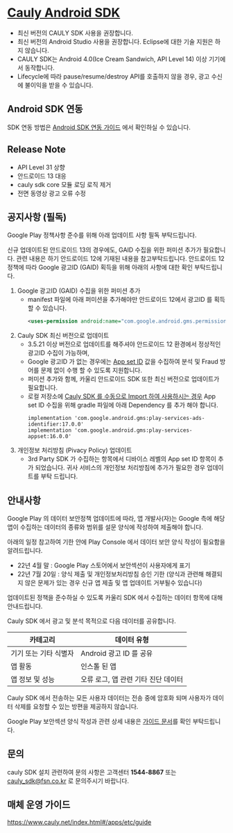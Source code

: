 [Cauly Android SDK](https://github.com/cauly/Android-SDK/blob/master/Android%20SDK%20%EC%97%B0%EB%8F%99%20%EA%B0%80%EC%9D%B4%EB%93%9C.md)
====
- 최신 버전의 CAULY SDK 사용을 권장합니다. 
- 최신 버전의 Android Studio 사용을 권장합니다. Eclipse에 대한 기술 지원은 하지 않습니다.
- CAULY SDK는 Android 4.0(Ice Cream Sandwich, API Level 14) 이상 기기에서 동작합니다.
- Lifecycle에 따라 pause/resume/destroy API를 호출하지 않을 경우, 광고 수신에 불이익을 받을 수 있습니다.

Android SDK 연동
----

SDK 연동 방법은 [Android SDK 연동 가이드](https://github.com/cauly/Android-SDK/blob/master/Android%20SDK%20%EC%97%B0%EB%8F%99%20%EA%B0%80%EC%9D%B4%EB%93%9C.md) 에서 확인하실 수 있습니다.

Release Note
----

- API Level 31 상향
- 안드로이드 13 대응
- cauly sdk core 모듈 로딩 로직 제거
- 전면 동영상 광고 오류 수정

공지사항 (필독)
----
Google Play 정책사항 준수를 위해 아래 업데이트 사항 필독 부탁드립니다.

신규 업데이트된 안드로이드 13의 경우에도, GAID 수집을 위한 퍼미션 추가가 필요합니다. 관련 내용은 하기 안드로이드 12에 기재된 내용을 참고부탁드립니다.
안드로이드 12 정책에 따라 Google 광고ID (GAID) 획득을 위해 아래의 사항에 대한 확인 부탁드립니다.

1. Google 광고ID (GAID) 수집을 위한 퍼미션 추가 
   - manifest 파일에 아래 퍼미션을 추가해야만 안드로이드 12에서 광고ID 를 획득할 수 있습니다.
     ```xml
     <uses-permission android:name="com.google.android.gms.permission.AD_ID"/>
     ```
2. Cauly SDK 최신 버전으로 업데이트
   - 3.5.21 이상 버전으로 업데이트를 해주셔야 안드로이드 12 환경에서 정상적인 광고ID 수집이 가능하며,
   - Google 광고ID 가 없는 경우에는 [App set ID](https://developer.android.com/training/articles/app-set-id) 값을 수집하여 분석 및 Fraud 방어를 문제 없이 수행 할 수 있도록 지원합니다.
   - 퍼미션 추가와 함께, 카울리 안드로이드 SDK 또한 최신 버전으로 업데이트가 필요합니다.
   - 로컬 저장소에 [Cauly SDK 를 수동으로 Import 하여 사용하시는 경우](https://github.com/cauly/Android-SDK/tree/master/CaulyLib) App set ID 수집을 위해 gradle 파일에 아래 Dependency 를 추가 해야 합니다.
     ```
     implementation 'com.google.android.gms:play-services-ads-identifier:17.0.0'
     implementation 'com.google.android.gms:play-services-appset:16.0.0'
     ```
3. 개인정보 처리방침 (Pivacy Policy) 업데이트 
   - 3rd Party SDK 가 수집하는 항목에서 디바이스 레벨의 App set ID 항목이 추가 되었습니다. 귀사 서비스의 개인정보 처리방침에 추가가 필요한 경우 업데이트를 부탁 드립니다.

안내사항
----
Google Play 의 데이터 보안정책 업데이트에 따라, 앱 개발사(자)는 Google 측에 해당 앱이 수집하는 데이터의 종류와 범위를 설문 양식에 작성하여 제출해야 합니다.

아래의 일정 참고하여 기한 안에 Play Console 에서 데이터 보안 양식 작성이 필요함을 알려드립니다.

- 22년 4월 말 : Google Play 스토어에서 보안섹션이 사용자에게 표기
- 22년 7월 20일 : 양식 제출 및 개인정보처리방침 승인 기한 (양식과 관련해 해결되지 않은 문제가 있는 경우 신규 앱 제출 및 앱 업데이트 거부될수 있습니다)

업데이트된 정책을 준수하실 수 있도록 카울리 SDK 에서 수집하는 데이터 항목에 대해 안내드립니다.

Cauly SDK 에서 광고 및 분석 목적으로 다음 데이터를 공유합니다.

카테고리|데이터 유형
---|---
기기 또는 기타 식별자|Android 광고 ID 를 공유
앱 활동|인스톨 된 앱
앱 정보 및 성능|오류 로그, 앱 관련 기타 진단 데이터

Cauly SDK 에서 전송하는 모든 사용자 데이터는 전송 중에 암호화 되며 사용자가 데이터 삭제를 요청할 수 있는 방편을 제공하지 않습니다.

Google Play 보안섹션 양식 작성과 관련 상세 내용은 [가이드 문서](https://github.com/cauly/Android-SDK/blob/master/GooglePlay_%E1%84%87%E1%85%A9%E1%84%8B%E1%85%A1%E1%86%AB%E1%84%89%E1%85%A6%E1%86%A8%E1%84%89%E1%85%A7%E1%86%AB_%E1%84%8B%E1%85%A3%E1%86%BC%E1%84%89%E1%85%B5%E1%86%A8_%E1%84%8C%E1%85%A1%E1%86%A8%E1%84%89%E1%85%A5%E1%86%BC_%E1%84%80%E1%85%A1%E1%84%8B%E1%85%B5%E1%84%83%E1%85%B3.pdf)를 확인 부탁드립니다.


문의
----

cauly SDK 설치 관련하여 문의 사항은 고객센터 **1544-8867** 또는
<cauly_sdk@fsn.co.kr> 로 문의주시기 바랍니다.

매체 운영 가이드
----

<https://www.cauly.net/index.html#/apps/etc/guide>
